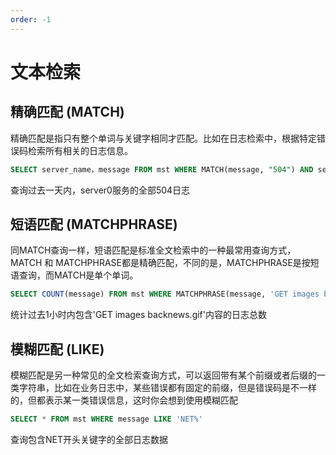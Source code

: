 ```yaml
---
order: -1
---
```


# 文本检索

## 精确匹配 (MATCH)
精确匹配是指只有整个单词与关键字相同才匹配。比如在日志检索中，根据特定错误码检索所有相关的日志信息。
```sql
SELECT server_name，message FROM mst WHERE MATCH(message, "504") AND server_name="server0" AND time > now() - 1d
```
查询过去一天内，server0服务的全部504日志

## 短语匹配 (MATCHPHRASE)
同MATCH查询一样，短语匹配是标准全文检索中的一种最常用查询方式，MATCH 和 MATCHPHRASE都是精确匹配，不同的是，MATCHPHRASE是按短语查询，而MATCH是单个单词。
```sql
SELECT COUNT(message) FROM mst WHERE MATCHPHRASE(message, 'GET images backnews.gif') AND time > now() - 1h
```
统计过去1小时内包含'GET images backnews.gif'内容的日志总数

## 模糊匹配 (LIKE)
模糊匹配是另一种常见的全文检索查询方式，可以返回带有某个前缀或者后缀的一类字符串，比如在业务日志中，某些错误都有固定的前缀，但是错误码是不一样的，但都表示某一类错误信息，这时你会想到使用模糊匹配
```sql
SELECT * FROM mst WHERE message LIKE 'NET%'
```
查询包含NET开头关键字的全部日志数据
